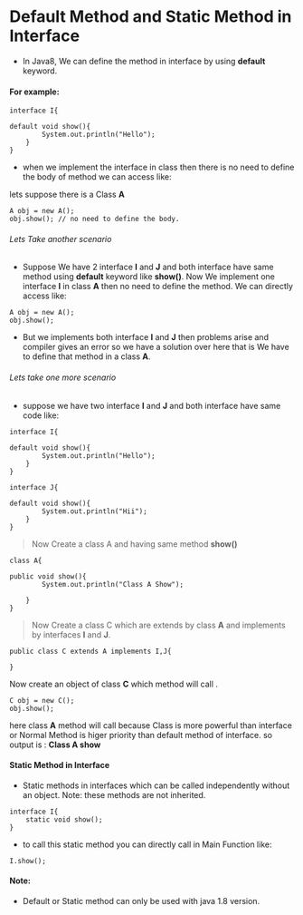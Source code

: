 # Default Method and Static Method in Interface

- In Java8, We can define the method in interface by using **default** keyword.

#### For example:

``` 
interface I{

default void show(){
        System.out.println("Hello");
    }
}
```

- when we implement the interface in class then there is no need to define the body of method we can access like:

lets suppose there is a Class **A**
```
A obj = new A();
obj.show(); // no need to define the body.

```

###### Lets Take another scenario

- Suppose We have 2 interface **I** and **J** and both interface have same method using **default** keyword like **show()**. Now We implement one interface **I** in class **A** then no need to define the method. We can directly access like:
```
A obj = new A();
obj.show();

```
- But we implements both interface **I** and **J** then problems arise and compiler gives an error so we have a solution over here that is We have to define that method in a class **A**.  


###### Lets take one more scenario

- suppose we have two interface **I** and **J** and both interface have same code like:

```
interface I{

default void show(){
        System.out.println("Hello");
    }
}

interface J{

default void show(){
        System.out.println("Hii");
    }
}
```

> Now Create a class A and having same method **show()**

```
class A{

public void show(){
        System.out.println("Class A Show");

    }
}
```
> Now Create a class C which are extends by class **A** and implements by interfaces **I** and **J**.

```
public class C extends A implements I,J{

}
```
Now create an object of class **C** which method will call .

```
C obj = new C();
obj.show(); 
```

here class **A** method will call because Class is more powerful than interface or Normal Method is higer priority than default method of interface.
so output is : **Class A show**


#### Static Method in Interface
- Static methods in interfaces which can be called independently without an object. Note: these methods are not inherited.

```
interface I{
    static void show();
}
```
- to call this static method you can directly call in Main Function like:

```
I.show();

```

#### Note:
- Default or Static method can only be used with java 1.8 version.
